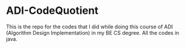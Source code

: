 # ADI-CodeQuotient
This is the repo for the codes that I did while doing this course of ADI (Algorithm Design Implementation) in my BE CS degree. All the codes in java.
